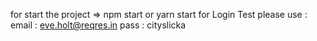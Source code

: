 for start the project => npm start or yarn start
for Login Test please use : 
email : eve.holt@reqres.in
pass : cityslicka 